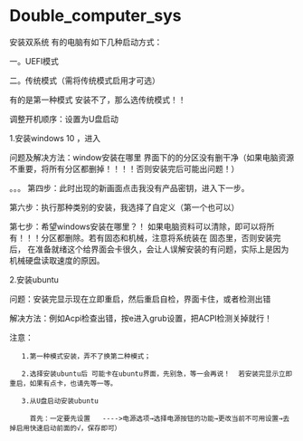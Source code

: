 # Double_computer_sys

安装双系统
有的电脑有如下几种启动方式：

 一。UEFI模式
 
 二。传统模式（需将传统模式启用才可选）
 
 有的是第一种模式 安装不了，那么选传统模式！！
 
调整开机顺序：设置为U盘启动


1.安装windows 10 ，进入

问题及解决方法：window安装在哪里 界面下的的分区没有删干净（如果电脑资源不重要，将所有分区都删掉！！！！否则安装完后可能出问题！）

。。。
第四步：此时出现的新画面点击我没有产品密钥，进入下一步。

第六步：执行那种类别的安装，我选择了自定义（第一个也可以）

第七步：希望windows安装在哪里？！   如果电脑资料可以清除，即可以将所有！！！分区都删除。若有固态和机械，注意将系统装在 固态里，否则安装完后，
       在准备就绪这个给界面会卡很久，会让人误解安装的有问题，实际上是因为机械硬盘读取速度的原因。
       
2.安装ubuntu

 问题：安装完显示现在立即重启，然后重启自检，界面卡住，或者检测出错
 
 解决方法：例如Acpi检查出错，按e进入grub设置，把ACPI检测关掉就行！
  
       
注意： 
            
       1.第一种模式安装，弄不了换第二种模式；

       2.选择安装ubuntu后 可能卡在ubuntu界面，先别急，等一会再说！  若安装完显示立即重启，如果有点卡，也请先等一等。
       
       3.从U盘启动安装ubuntu
       
         首先：一定要先设置   ---->电源选项→选择电源按钮的功能→更改当前不可用设置→去掉启用快速启动前面的√，保存即可）
       



